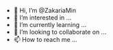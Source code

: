 - 👋 Hi, I’m @ZakariaMin
- 👀 I’m interested in ...
- 🌱 I’m currently learning ...
- 💞️ I’m looking to collaborate on ...
- 📫 How to reach me ...

<!---
ZakariaMin/ZakariaMin is a ✨ special ✨ repository because its `README.md` (this file) appears on your GitHub profile.
You can click the Preview link to take a look at your changes.
--->
